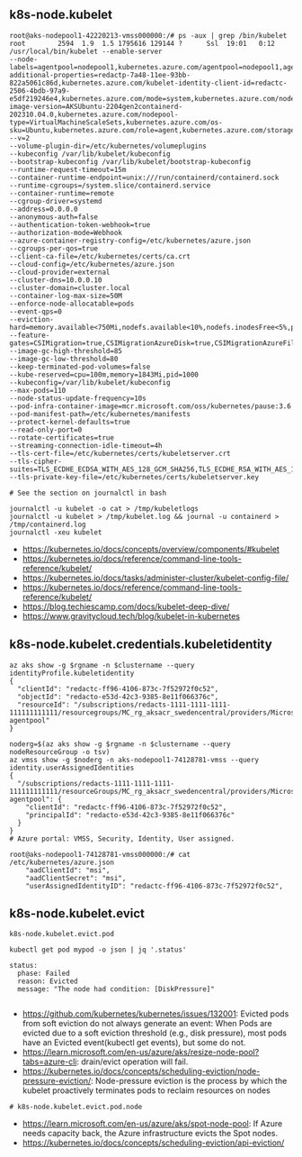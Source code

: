 ## k8s-node.kubelet
```
root@aks-nodepool1-42220213-vmss000000:/# ps -aux | grep /bin/kubelet
root        2594  1.9  1.5 1795616 129144 ?      Ssl  19:01   0:12 /usr/local/bin/kubelet --enable-server 
--node-labels=agentpool=nodepool1,kubernetes.azure.com/agentpool=nodepool1,agentpool=nodepool1,kubernetes.azure.com/agentpool=nodepool1,kubernetes.azure.com/cluster=MC_rg_aks_swedencentral,kubernetes.azure.com/consolidated-additional-properties=redactp-7a48-11ee-93bb-822a5061c86d,kubernetes.azure.com/kubelet-identity-client-id=redactc-2506-4bdb-97a9-e5df219246e4,kubernetes.azure.com/mode=system,kubernetes.azure.com/node-image-version=AKSUbuntu-2204gen2containerd-202310.04.0,kubernetes.azure.com/nodepool-type=VirtualMachineScaleSets,kubernetes.azure.com/os-sku=Ubuntu,kubernetes.azure.com/role=agent,kubernetes.azure.com/storageprofile=managed,kubernetes.azure.com/storagetier=Premium_LRS,storageprofile=managed,storagetier=Premium_LRS
--v=2
--volume-plugin-dir=/etc/kubernetes/volumeplugins
--kubeconfig /var/lib/kubelet/kubeconfig
--bootstrap-kubeconfig /var/lib/kubelet/bootstrap-kubeconfig
--runtime-request-timeout=15m
--container-runtime-endpoint=unix:///run/containerd/containerd.sock
--runtime-cgroups=/system.slice/containerd.service
--container-runtime=remote
--cgroup-driver=systemd
--address=0.0.0.0
--anonymous-auth=false
--authentication-token-webhook=true
--authorization-mode=Webhook
--azure-container-registry-config=/etc/kubernetes/azure.json
--cgroups-per-qos=true
--client-ca-file=/etc/kubernetes/certs/ca.crt
--cloud-config=/etc/kubernetes/azure.json
--cloud-provider=external
--cluster-dns=10.0.0.10
--cluster-domain=cluster.local
--container-log-max-size=50M
--enforce-node-allocatable=pods
--event-qps=0
--eviction-hard=memory.available<750Mi,nodefs.available<10%,nodefs.inodesFree<5%,pid.available<2000
--feature-gates=CSIMigration=true,CSIMigrationAzureDisk=true,CSIMigrationAzureFile=true,DelegateFSGroupToCSIDriver=true
--image-gc-high-threshold=85
--image-gc-low-threshold=80
--keep-terminated-pod-volumes=false
--kube-reserved=cpu=100m,memory=1843Mi,pid=1000
--kubeconfig=/var/lib/kubelet/kubeconfig
--max-pods=110
--node-status-update-frequency=10s
--pod-infra-container-image=mcr.microsoft.com/oss/kubernetes/pause:3.6
--pod-manifest-path=/etc/kubernetes/manifests
--protect-kernel-defaults=true
--read-only-port=0
--rotate-certificates=true
--streaming-connection-idle-timeout=4h
--tls-cert-file=/etc/kubernetes/certs/kubeletserver.crt
--tls-cipher-suites=TLS_ECDHE_ECDSA_WITH_AES_128_GCM_SHA256,TLS_ECDHE_RSA_WITH_AES_128_GCM_SHA256,TLS_ECDHE_ECDSA_WITH_CHACHA20_POLY1305,TLS_ECDHE_RSA_WITH_AES_256_GCM_SHA384,TLS_ECDHE_RSA_WITH_CHACHA20_POLY1305,TLS_ECDHE_ECDSA_WITH_AES_256_GCM_SHA384,TLS_RSA_WITH_AES_256_GCM_SHA384,TLS_RSA_WITH_AES_128_GCM_SHA256
--tls-private-key-file=/etc/kubernetes/certs/kubeletserver.key
```

```
# See the section on journalctl in bash

journalctl -u kubelet -o cat > /tmp/kubeletlogs
journalctl -u kubelet > /tmp/kubelet.log && journal -u containerd > /tmp/containerd.log
journalctl -xeu kubelet
```

- https://kubernetes.io/docs/concepts/overview/components/#kubelet
- https://kubernetes.io/docs/reference/command-line-tools-reference/kubelet/
- https://kubernetes.io/docs/tasks/administer-cluster/kubelet-config-file/
- https://kubernetes.io/docs/reference/command-line-tools-reference/kubelet/
- https://blog.techiescamp.com/docs/kubelet-deep-dive/
- https://www.gravitycloud.tech/blog/kubelet-in-kubernetes

## k8s-node.kubelet.credentials.kubeletidentity

```
az aks show -g $rgname -n $clustername --query identityProfile.kubeletidentity
{
  "clientId": "redactc-ff96-4106-873c-7f52972f0c52",
  "objectId": "redacto-e53d-42c3-9385-8e11f066376c",
  "resourceId": "/subscriptions/redacts-1111-1111-1111-111111111111/resourcegroups/MC_rg_aksacr_swedencentral/providers/Microsoft.ManagedIdentity/userAssignedIdentities/aksacr-agentpool"
}

noderg=$(az aks show -g $rgname -n $clustername --query nodeResourceGroup -o tsv)   
az vmss show -g $noderg -n aks-nodepool1-74128781-vmss --query identity.userAssignedIdentities
{
  "/subscriptions/redacts-1111-1111-1111-111111111111/resourceGroups/MC_rg_aksacr_swedencentral/providers/Microsoft.ManagedIdentity/userAssignedIdentities/aksacr-agentpool": {
    "clientId": "redactc-ff96-4106-873c-7f52972f0c52",
    "principalId": "redacto-e53d-42c3-9385-8e11f066376c"
  }
}
# Azure portal: VMSS, Security, Identity, User assigned.

root@aks-nodepool1-74128781-vmss000000:/# cat /etc/kubernetes/azure.json
    "aadClientId": "msi",
    "aadClientSecret": "msi",
    "userAssignedIdentityID": "redactc-ff96-4106-873c-7f52972f0c52",
```

## k8s-node.kubelet.evict
```
k8s-node.kubelet.evict.pod

kubectl get pod mypod -o json | jq '.status'

status:
  phase: Failed
  reason: Evicted
  message: "The node had condition: [DiskPressure]"


```
- https://github.com/kubernetes/kubernetes/issues/132001: Evicted pods from soft eviction do not always generate an event: When Pods are evicted due to a soft eviction threshold (e.g., disk pressure), most pods have an Evicted event(kubectl get events), but some do not.
- https://learn.microsoft.com/en-us/azure/aks/resize-node-pool?tabs=azure-cli: drain/evict operation will fail.
- https://kubernetes.io/docs/concepts/scheduling-eviction/node-pressure-eviction/: Node-pressure eviction is the process by which the kubelet proactively terminates pods to reclaim resources on nodes

```
# k8s-node.kubelet.evict.pod.node
```
- https://learn.microsoft.com/en-us/azure/aks/spot-node-pool: If Azure needs capacity back, the Azure infrastructure evicts the Spot nodes.
- https://kubernetes.io/docs/concepts/scheduling-eviction/api-eviction/
